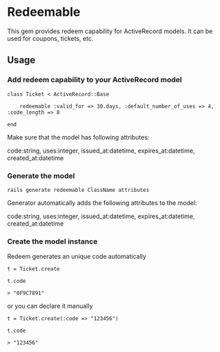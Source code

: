 Redeemable
==========

This gem provides redeem capability for ActiveRecord models. It can be used for coupons, tickets, etc.

Usage
-----

### Add redeem capability to your ActiveRecord model

    class Ticket < ActiveRecord::Base

        redeemable :valid_for => 30.days, :default_number_of_uses => 4, :code_length => 8

    end

Make sure that the model has following attributes:

code:string, uses:integer, issued_at:datetime, expires_at:datetime, created_at:datetime 


### Generate the model

    rails generate redeemable ClassName attributes

Generator automatically adds the following attributes to the model:

code:string, uses:integer, issued_at:datetime, expires_at:datetime, created_at:datetime

### Create the model instance

Redeem generates an unique code automatically
    
    t = Ticket.create
    
    t.code
    
    > "0F9C7891"
    
or you can declare it manually 
    
    t = Ticket.create(:code => "123456")
    
    t.code
    
    > "123456"
